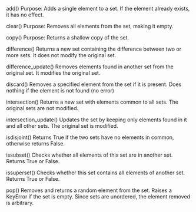 add()
Purpose: Adds a single element to a set. If the element already exists, it has no effect.

clear()
Purpose: Removes all elements from the set, making it empty.

copy()
Purpose: Returns a shallow copy of the set.

difference()
Returns a new set containing the difference between two or more sets. It does not modify the original set.

difference_update()
Removes elements found in another set from the original set. It modifies the original set.

discard()
Removes a specified element from the set if it is present. Does nothing if the element is not found (no error)

intersection()
Returns a new set with elements common to all sets. The original sets are not modified.

intersection_update()
Updates the set by keeping only elements found in it and all other sets. The original set is modified.

isdisjoint()
Returns True if the two sets have no elements in common, otherwise returns False.

issubset()
Checks whether all elements of this set are in another set. Returns True or False.

issuperset()
Checks whether this set contains all elements of another set. Returns True or False.

pop()
Removes and returns a random element from the set. Raises a KeyError if the set is empty. Since sets are unordered, the element removed is arbitrary.


